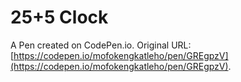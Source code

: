 # 25+5 Clock

A Pen created on CodePen.io. Original URL: [https://codepen.io/mofokengkatleho/pen/GREgpzV](https://codepen.io/mofokengkatleho/pen/GREgpzV).


